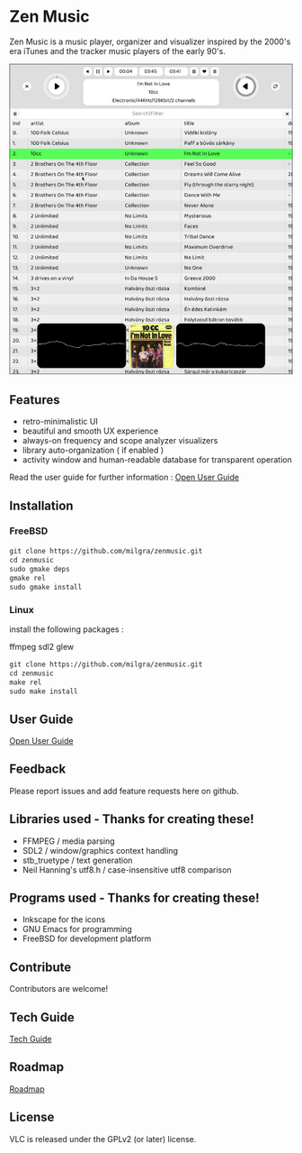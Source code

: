 # Zen Music

Zen Music is a music player, organizer and visualizer inspired by the 2000's era iTunes and the tracker music players of the early 90's.

![alt text](svg/screenshot.jpeg)

## Features ##

- retro-minimalistic UI
- beautiful and smooth UX experience
- always-on frequency and scope analyzer visualizers
- library auto-organization ( if enabled )
- activity window and human-readable database for transparent operation

Read the user guide for further information : [Open User Guide](doc/USER.md)

## Installation ##

### FreeBSD ###

```
git clone https://github.com/milgra/zenmusic.git
cd zenmusic
sudo gmake deps
gmake rel
sudo gmake install
```

### Linux ###

install the following packages :

ffmpeg sdl2 glew


```
git clone https://github.com/milgra/zenmusic.git
cd zenmusic
make rel
sudo make install
```

## User Guide ##

[Open User Guide](doc/USER.md)

## Feedback ##

Please report issues and add feature requests here on github.

## Libraries used - Thanks for creating these! ##

- FFMPEG / media parsing
- SDL2 / window/graphics context handling
- stb_truetype / text generation
- Neil Hanning's utf8.h / case-insensitive utf8 comparison

## Programs used - Thanks for creating these! ##

- Inkscape for the icons
- GNU Emacs for programming
- FreeBSD for development platform

## Contribute ##

Contributors are welcome!

## Tech Guide ##

[Tech Guide](doc/TECH.md)

## Roadmap ##

[Roadmap](dor/ROAD.md)

## License ##

VLC is released under the GPLv2 (or later) license.